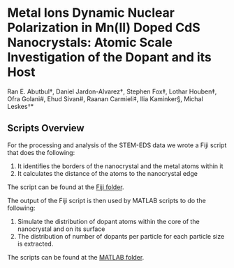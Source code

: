 # Metal Ions Dynamic Nuclear Polarization in Mn(II) Doped CdS Nanocrystals: Atomic Scale Investigation of the Dopant and its Host
Ran E. Abutbul†, Daniel Jardon-Alvarez†, Stephen Fox‡, Lothar Houben‡, Ofra Golani#, Ehud Sivan#, Raanan Carmieli‡, Ilia Kaminker§, Michal Leskes†*
## Scripts Overview
For the processing and analysis of the STEM-EDS data we wrote a Fiji script that does the following:
1. It identifies the borders of the nanocrystal and the metal atoms within it
2. It calculates the distance of the atoms to the nanocrystal edge

The script can be found at the [Fiji folder](../../tree/main/Fiji). 

The output of the Fiji script is then used by MATLAB scripts to do the following:
1. Simulate the distribution of dopant atoms within the core of the nanocrystal and on its surface
2. The distribution of number of dopants per particle for each particle size is extracted. 

The scripts can be found at the [MATLAB folder](../../tree/main/Matlab). 
